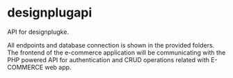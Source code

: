 # designplugapi
API for designplugke.

All endpoints and database connection is shown in the provided folders. The frontend of the e-commerce application will be communicating with the PHP powered API for authentication and CRUD operations related with E-COMMERCE web app. 
